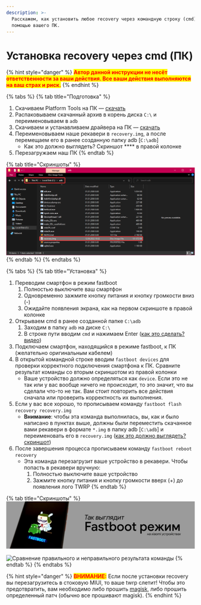 ```yaml
---
description: >-
  Расскажем, как установить любое recovery через командную строку (cmd) с
  помощью вашего ПК.
---
```


# Установка recovery через cmd (ПК)

{% hint style="danger" %}
<mark style="color:red;">**Автор данной инструкции не несёт ответственности за ваши действия. Все ваши действия выполняются на ваш страх и риск.**</mark>
{% endhint %}

{% tabs %}
{% tab title="Подготовка" %}
1. Скачиваем Platform Tools на ПК — [скачать](https://dl.google.com/android/repository/platform-tools-latest-windows.zip)
2. Распаковываем скачанный архив в корень диска `C:\` и переименовываем в `adb`
3. Скачиваем и устанавливаем драйвера на ПК — [скачать](https://github.com/i1Last/ru-laib/raw/main/.gitbook/assets/ADB\_driver\_v1.17\_lite.zip)
4. Переименовываем наше рекавери в `recovery.img`, а после перемещаем его в ранее созданную папку adb \[`C:\adb`]
   * Как это должно выглядеть? Скриншот **** в правой колонке
5. Перезагружаем наш ПК
{% endtab %}

{% tab title="Скриншоты" %}
![](../.gitbook/assets/TCI0yMP.png)
{% endtab %}
{% endtabs %}

{% tabs %}
{% tab title="Установка" %}
1. Переводим смартфон в режим fastboot
   1. Полностью выключите ваш смартфон
   2. Одновременно зажмите кнопку питания и кнопку громкости вниз (-)
   3. Ожидайте появления экрана, как на первом скриншоте в правой колонке &#x20;
2. Открываем cmd в ранее созданной папке `C:\adb`
   1. Заходим в папку `adb` на диске `C:\`
   2. В строке пути вводим `cmd` и нажимаем Enter ([как это сделать? видео](https://youtu.be/IPcTzLhBo38))
3. Подключаем смартфон, находящийся в режиме fastboot, к ПК (желательно оригинальным кабелем)
4. В открытой командной строке вводим `fastboot devices` для проверки корректного подключения смартфона к ПК. Сравните результат команды со вторым скриншотом из правой колонки
   * Ваше устройство должно определяться как `device`. Если это не так или у вас вообще ничего не происходит, то это значит, что вы сделали что-то не так. Вам стоит повторить все действия сначала или проверить корректность их выполнения.
5. Если у вас все хорошо, то прописываем команду `fastboot flash recovery recovery.img`
   * **Внимание**: чтобы эта команда выполнилась, вы, как и было написано в пунктах выше, должны были переместить скачанное вами рекавери в формате `*.img` в папку adb \[`C:\adb`] и переименовать его в `recovery.img` ([как это должно выглядеть? скриншот](https://i.imgur.com/TCI0yMP.png))
6. После завершения процесса прописываем команду `fastboot reboot recovery`&#x20;
   * Эта команда перезагрузит ваше устройство в рекавери. Чтобы попасть в рекавери вручную:
     1. Полностью выключите ваше устройство
     2. Зажмите кнопку питания и кнопку громкости вверх (+) до появления лого TWRP
{% endtab %}

{% tab title="Скриншоты" %}
![Как выглядит режим fastboot на xioami устрайствах](../.gitbook/assets/fastboot-on-xiaomi.png)

![Сравнение правильного и неправильного результата команды](https://static.c.realme.com/RU/thread/1536054491584847872.png)
{% endtab %}
{% endtabs %}

{% hint style="danger" %}
<mark style="color:red;">**ВНИМАНИЕ:**</mark> Если после установки recovery вы перезагрузитесь в стоковую MIUI, то ваше twrp слетит! Чтобы это предотвратить, вам необходимо либо прошить [magisk](../repo/main-files/magisk.md), либо прошить определенный патч (обычно все прошивают magisk).
{% endhint %}
